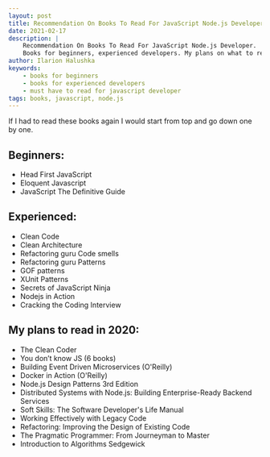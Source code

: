 ```yaml
---
layout: post
title: Recommendation On Books To Read For JavaScript Node.js Developer
date: 2021-02-17
description: |
    Recommendation On Books To Read For JavaScript Node.js Developer.
    Books for beginners, experienced developers. My plans on what to read in 2021.
author: Ilarion Halushka
keywords:
    - books for beginners
    - books for experienced developers
    - must have to read for javascript developer
tags: books, javascript, node.js
---
```

 
If I had to read these books again I would start from top and go down one by one.

## Beginners:
* Head First JavaScript
* Eloquent Javascript
* JavaScript The Definitive Guide

## Experienced:
* Clean Code
* Clean Architecture
* Refactoring guru Code smells
* Refactoring guru Patterns
* GOF patterns
* XUnit Patterns
* Secrets of JavaScript Ninja
* Nodejs in Action
* Cracking the Coding Interview

## My plans to read in 2020:
* The Clean Coder
* You don’t know JS (6 books)
* Building Event Driven Microservices (O'Reilly)
* Docker in Action (O'Reilly)
* Node.js Design Patterns 3rd Edition
* Distributed Systems with Node.js: Building Enterprise-Ready Backend Services
* Soft Skills: The Software Developer's Life Manual
* Working Effectively with Legacy Code
* Refactoring: Improving the Design of Existing Code
* The Pragmatic Programmer: From Journeyman to Master
* Introduction to Algorithms Sedgewick




